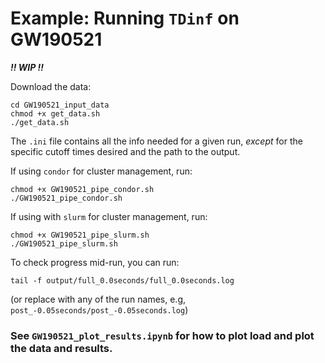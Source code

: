 # Example: Running `TDinf` on GW190521

***!! WIP !!***

Download the data: 
```
cd GW190521_input_data
chmod +x get_data.sh
./get_data.sh
```

The `.ini` file contains all the info needed for a given run, *except* for the specific cutoff times desired and the path to the output. 

If using `condor` for cluster management, run:
```
chmod +x GW190521_pipe_condor.sh
./GW190521_pipe_condor.sh
```

If using with `slurm` for cluster management, run:
```
chmod +x GW190521_pipe_slurm.sh
./GW190521_pipe_slurm.sh
```

To check progress mid-run, you can run: 
```
tail -f output/full_0.0seconds/full_0.0seconds.log
```
(or replace with any of the run names, e.g, `post_-0.05seconds/post_-0.05seconds.log`)


### See `GW190521_plot_results.ipynb` for how to plot load and plot the data and results.
